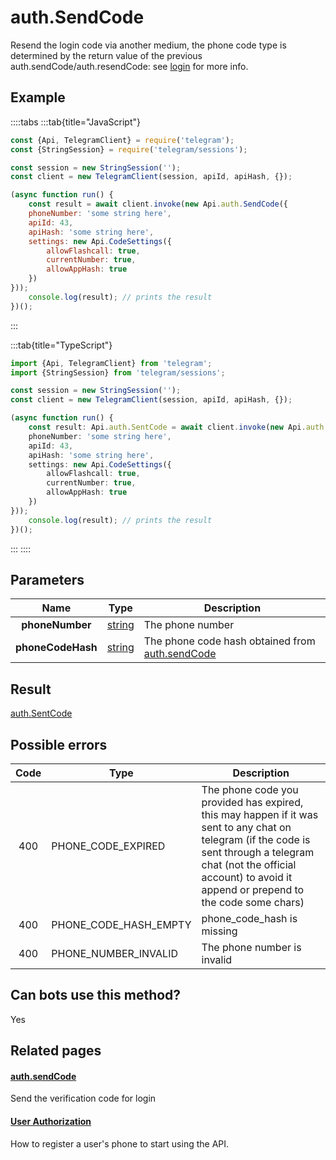 # auth.SendCode

Resend the login code via another medium, the phone code type is determined by the return value of the previous auth.sendCode/auth.resendCode: see [login](https://core.telegram.org/api/auth) for more info.



## Example

::::tabs
:::tab{title="JavaScript"}
```js
const {Api, TelegramClient} = require('telegram');
const {StringSession} = require('telegram/sessions');

const session = new StringSession('');
const client = new TelegramClient(session, apiId, apiHash, {});

(async function run() {
    const result = await client.invoke(new Api.auth.SendCode({
    phoneNumber: 'some string here',
    apiId: 43,
    apiHash: 'some string here',
    settings: new Api.CodeSettings({
        allowFlashcall: true,
        currentNumber: true,
        allowAppHash: true
    })
}));
    console.log(result); // prints the result
})();
```
:::

:::tab{title="TypeScript"}
```ts
import {Api, TelegramClient} from 'telegram';
import {StringSession} from 'telegram/sessions';

const session = new StringSession('');
const client = new TelegramClient(session, apiId, apiHash, {});

(async function run() {
    const result: Api.auth.SentCode = await client.invoke(new Api.auth.SendCode({
    phoneNumber: 'some string here',
    apiId: 43,
    apiHash: 'some string here',
    settings: new Api.CodeSettings({
        allowFlashcall: true,
        currentNumber: true,
        allowAppHash: true
    })
}));
    console.log(result); // prints the result
})();
```
:::
::::



## Parameters

| Name | Type | Description |
| :--: | ---- | ----------- |
| **phoneNumber** | [string](https://core.telegram.org/type/string) | The phone number 
| **phoneCodeHash** | [string](https://core.telegram.org/type/string) | The phone code hash obtained from [auth.sendCode](https://core.telegram.org/method/auth.sendCode) 


## Result

[auth.SentCode](https://core.telegram.org/type/auth.SentCode)



## Possible errors

| Code | Type | Description |
| :--: | ---- | ----------- |
| 400 | PHONE\_CODE\_EXPIRED | The phone code you provided has expired, this may happen if it was sent to any chat on telegram (if the code is sent through a telegram chat (not the official account) to avoid it append or prepend to the code some chars) 
| 400 | PHONE\_CODE\_HASH\_EMPTY | phone\_code\_hash is missing 
| 400 | PHONE\_NUMBER\_INVALID | The phone number is invalid 


## Can bots use this method?

Yes

## Related pages

#### [auth.sendCode](https://core.telegram.org/method/auth.sendCode)

Send the verification code for login



#### [User Authorization](https://core.telegram.org/api/auth)

How to register a user's phone to start using the API.




